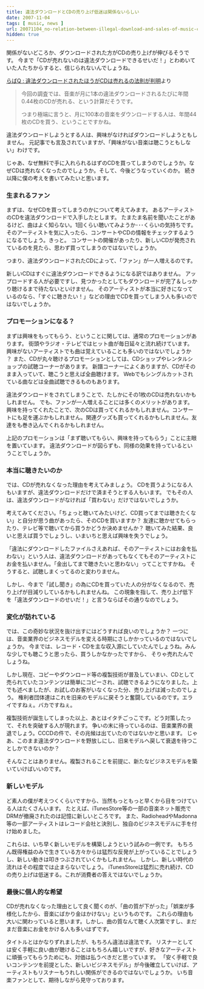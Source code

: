 ```yaml
---
title: 違法ダウンロードとCDの売り上げ低迷は関係ないらしい
date: 2007-11-04
tags: [ music, news ]
url: 20071104_no-relation-between-illegal-download-and-sales-of-music-cd
hidden: true
---
```

関係がないどころか、ダウンロードされた方がCDの売り上げが伸びるそうです。
今まで「CDが売れないのは違法ダウンロードできるせいだ！」とわめいていた人たちからすると、信じられないんでしょうね。

<a href="http://labaq.com/archives/50808941.html">らばQ : 違法ダウンロードされたほうがCDは売れるの法則が判明</a>より

<blockquote>今回の調査では、音楽が月に1本の違法ダウンロードされるたびに年間0.44枚のCDが売れる、という計算だそうです。

つまり極端に言うと、月に100本の音楽をダウンロードする人は、年間44枚のCDを買う、ということですかね。</blockquote>

違法ダウンロードしようとする人は、興味がなければダウンロードしようともしません。
元記事でも言及されていますが、「興味がない音楽は聴こうともしない」わけです。

じゃあ、なぜ無料で手に入れられるはずのCDを買ってしまうのでしょうか。なぜCDは売れなくなったのでしょうか。そして、今後どうなっていくのか。
続き以降に僕の考えを書いてみたいと思います。

<!--more-->

<h3>生まれるファン</h3>
まずは、なぜCDを買ってしまうのかについて考えてみます。
あるアーティストのCDを違法ダウンロードで入手したとします。
たまたま名前を聞いたことがあるけど、曲はよく知らない。1回くらい聴いてみようか･･･くらいの気持ちです。
そのアーティストを気に入ったら、コンサートやCDの情報をチェックするようになるでしょう。きっと。
コンサートの開催があったり、新しいCDが発売されているのを見たら、思わず買ってしまうのではないでしょうか。

つまり、違法ダウンロードされたCDによって、「ファン」が一人増えるのです。

新しいCDはすぐに違法ダウンロードできるようになる訳ではありません。
アップロードする人が必要ですし、見つかったとしてもダウンロードが完了＆しっかり聴けるまで待たないといけません。
そのアーティストが本当に好きになっているのなら、「すぐに聴きたい！」などの理由でCDを買ってしまう人も多いのではないでしょうか。

<h3>プロモーションになる？</h3>
まずは興味をもってもらう、ということに関しては、通常のプロモーションがあります。
街頭やラジオ・テレビではヒット曲が毎日延々と流れ続けています。興味がないアーティストでも曲は覚えていることも多いのではないでしょうか
？
また、CDが丸々聴けるプロモーションとしては、CDショップやレンタルショップの試聴コーナーがあります。
新譜コーナーによくありますが、CDがそのまま入っていて、聴こうと思えば全曲聴けます。
Webでもシングルカットされている曲などは全曲試聴できるものもあります。

違法ダウンロードをされてしまうことで、たしかにその1枚のCDは売れないかもしれません。
でも、ファンが一人増えることには多くのメリットがあります。
興味を持ってくれたことで、次のCDは買ってくれるかもしれません。コンサートにも足を運ぶかもしれません。関連グッズも買ってくれるかもしれません。友達をも巻き込んでくれるかもしれません。

上記のプロモーションは「まず聴いてもらい、興味を持ってもらう」ことに主眼を置いています。
違法ダウンロードが図らずも、同様の効果を持っているということでしょうか。

<h3>本当に聴きたいのか</h3>
では、CDが売れなくなった理由を考えてみましょう。
CDを買うようになる人もいますが、違法ダウンロードだけで済まそうとする人もいます。
でもその人は、違法ダウンロードがなければ「買わない」だけではないでしょうか。

考えてみてください。「ちょっと聴いてみたいけど、CD買ってまでは聴きたくない」と自分が思う曲があったら、そのCDを買いますか？
友達に聴かせてもらったり、テレビ等で聴いてから買うかどうか決めませんか？
聴いてみた結果、良いと思えば買うでしょうし、いまいちと思えば興味を失うでしょう。

「違法にダウンロードしたファイルさえあれば、そのアーティストにはお金を払わない」という人は、違法ダウンロードがあってもなくてもそのアーティストにお金を払いません。「金出してまで聴きたいと思わない」ってことですかね。
そうすると、試聴しまくってるのと変わりません。

しかし、今まで「試し聞き」の為にCDを買っていた人の分がなくなるので、売り上げが目減りしているかもしれませんね。
この現象を指して、売り上げ低下を「違法ダウンロードのせいだ！」と言うならばその通りなのでしょう。

<h3>変化が訪れている</h3>
では、この奇妙な状況を抜け出すにはどうすれば良いのでしょうか？
一つには、音楽業界のビジネスモデルを変える時期にさしかかっているのではないでしょうか。
今までは、レコード・CDを主な収入源にしていたんでしょうね。みんな少しでも聴こうと思ったら、買うしかなかったですから、
そりゃ売れたんでしょうね。

しかし現在、コピーやダウンロード等の複製技術が普及していまい、CDとして売られていたコンテンツは簡単にコピーされ、試聴できるようになりました。上でも述べましたが、お試しのお客がいなくなった分、売り上げは減ったのでしょう。
権利者団体達はこれを旧来のモデルに戻そうと奮闘しているのです。エライですねぇ。バカですねぇ。

複製技術が誕生してしまった以上、あとはイタチごっこです。どう対策したって、それを突破する人が現れます。
争いの末に待っているのは、音楽業界の衰退でしょう。CCCDの件で、その兆候は出ていたのではないかと思います。
じゃあ、このまま違法ダウンロードを野放しにし、旧来モデルへ戻して衰退を待つことしかできないのか？

そんなことはありません。複製されることを前提に、新たなビジネスモデルを築いていけばいいのです。

<h3>新しいモデル</h3>
ど素人の僕が考えつくくらいですから、当然もっともっと早くから目をつけている人はたくさんいます。
たとえば、iTunesStore等の一部の音楽ネット販売でDRMが撤廃されたのは記憶に新しいところです。
また、RadioheadやMadonna等の一部アーティストはレコード会社と決別し、独自のビジネスモデルに手を付け始めました。

これらは、いち早く新しいモデルを構築しようという試みの一例です。
もちろん既得権益のみで生きている方々からは猛烈な反発が上がっていることでしょうし、新しい動きは叩きつぶされていくかもしれません。
しかし、新しい時代の流れはその程度では止まらないでしょう。
iTunesStoreは猛烈に売れ続け、CDの売り上げは低迷する。これが消費者の答えではないでしょうか。

<h3>最後に個人的な希望</h3>
CDが売れなくなった理由として良く聞くのが、「曲の質が下がった」「娯楽が多様化したから、音楽にばかり金はかけない」というものです。
これらの理由も大いに関わっていると思います。しかし、曲の質なんて聴く人次第ですし、まだまだ音楽にお金をかける人も多いはずです。

タイトルとはかなりずれましたが、もちろん違法は違法です。
リスナーとしては安く手軽に良い曲が聴けることはもちろん嬉しいですが、好きなアーティストに頑張ってもらうためにも、対価は払うべきだと思っています。
「安く手軽で良いコンテンツを前提とした、新しいビジネスモデル」が今後確立していけば、アーティストもリスナーもうれしい関係ができるのではないでしょうか。
いち音楽ファンとして、期待しながら見守っております。
